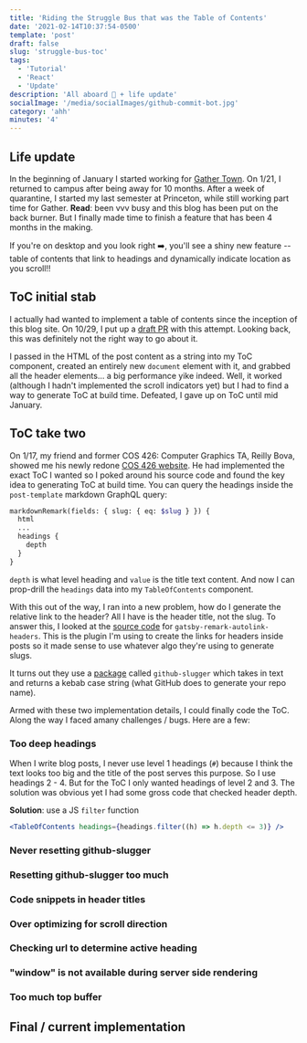 ```yaml
---
title: 'Riding the Struggle Bus that was the Table of Contents'
date: '2021-02-14T10:37:54-0500'
template: 'post'
draft: false
slug: 'struggle-bus-toc'
tags:
  - 'Tutorial'
  - 'React'
  - 'Update'
description: 'All aboard 🚌 + life update'
socialImage: '/media/socialImages/github-commit-bot.jpg'
category: 'ahh'
minutes: '4'
---
```


## Life update

In the beginning of January I started working for [Gather Town](https://gather.town/). On 1/21, I returned to campus after being away for 10 months. After a week of quarantine, I started my last semester at Princeton, while still working part time for Gather. **Read**: been vvv busy and this blog has been put on the back burner. But I finally made time to finish a feature that has been 4 months in the making.

If you're on desktop and you look right ➡️, you'll see a shiny new feature -- table of contents that link to headings and dynamically indicate location as you scroll!!

## ToC initial stab

I actually had wanted to implement a table of contents since the inception of this blog site. On 10/29, I put up a [draft PR](https://github.com/karenying/blog.karenying.com/pull/1) with this attempt. Looking back, this was definitely not the right way to go about it.

I passed in the HTML of the post content as a string into my ToC component, created an entirely new `document` element with it, and grabbed all the header elements... a big performance yike indeed. Well, it worked (although I hadn't implemented the scroll indicators yet) but I had to find a way to generate ToC at build time. Defeated, I gave up on ToC until mid January.

## ToC take two

On 1/17, my friend and former COS 426: Computer Graphics TA, Reilly Bova, showed me his newly redone [COS 426 website](https://www.cs.princeton.edu/courses/archive/spring20/cos426/assignments/A1/). He had implemented the exact ToC I wanted so I poked around his source code and found the key idea to generating ToC at build time. You can query the headings inside the `post-template` markdown GraphQL query:

```graphql
markdownRemark(fields: { slug: { eq: $slug } }) {
  html
  ...
  headings {
    depth
  }
}
```

`depth` is what level heading and `value` is the title text content. And now I can prop-drill the `headings` data into my `TableOfContents` component.

With this out of the way, I ran into a new problem, how do I generate the relative link to the header? All I have is the header title, not the slug. To answer this, I looked at the [source code](https://github.com/gatsbyjs/gatsby/tree/master/packages/gatsby-remark-autolink-headers) for `gatsby-remark-autolink-headers`. This is the plugin I'm using to create the links for headers inside posts so it made sense to use whatever algo they're using to generate slugs.

It turns out they use a [package](https://www.npmjs.com/package/github-slugger) called `github-slugger` which takes in text and returns a kebab case string (what GitHub does to generate your repo name).

Armed with these two implementation details, I could finally code the ToC. Along the way I faced amany challenges / bugs. Here are a few:

### Too deep headings

When I write blog posts, I never use level 1 headings (`#`) because I think the text looks too big and the title of the post serves this purpose. So I use headings 2 - 4. But for the ToC I only wanted headings of level 2 and 3. The solution was obvious yet I had some gross code that checked header depth.

**Solution**: use a JS `filter` function

```jsx
<TableOfContents headings={headings.filter((h) => h.depth <= 3)} />
```

### Never resetting github-slugger

### Resetting github-slugger too much

### Code snippets in header titles

### Over optimizing for scroll direction

### Checking url to determine active heading

### "window" is not available during server side rendering

### Too much top buffer

## Final / current implementation
